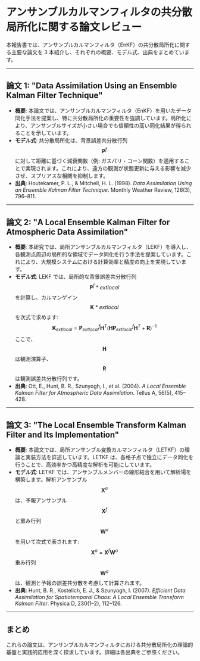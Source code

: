 # アンサンブルカルマンフィルタの共分散局所化に関する論文レビュー

本報告書では、アンサンブルカルマンフィルタ（EnKF）の共分散局所化に関する主要な論文を 3 本紹介し、それぞれの概要、モデル式、出典をまとめています。

---

## 論文 1: "Data Assimilation Using an Ensemble Kalman Filter Technique"

- **概要**: 本論文では、アンサンブルカルマンフィルタ（EnKF）を用いたデータ同化手法を提案し、特に共分散局所化の重要性を強調しています。局所化により、アンサンブルサイズが小さい場合でも信頼性の高い同化結果が得られることを示しています。
- **モデル式**:
  共分散局所化は、背景誤差共分散行列 $$ \mathbf{P}^f $$ に対して距離に基づく減衰関数（例: ガスパリ・コーン関数）を適用することで実現されます。これにより、遠方の観測が状態更新に与える影響を減少させ、スプリアスな相関を抑制します。
- **出典**: Houtekamer, P. L., & Mitchell, H. L. (1998). _Data Assimilation Using an Ensemble Kalman Filter Technique_. Monthly Weather Review, 126(3), 796–811.

---

## 論文 2: "A Local Ensemble Kalman Filter for Atmospheric Data Assimilation"

- **概要**: 本研究では、局所アンサンブルカルマンフィルタ（LEKF）を導入し、各観測点周辺の局所的な領域でデータ同化を行う手法を提案しています。これにより、大規模システムにおける計算効率と精度の向上を実現しています。
- **モデル式**:
  LEKF では、局所的な背景誤差共分散行列 $$ \mathbf{P}^f*{ ext{local}} $$ を計算し、カルマンゲイン $$ \mathbf{K}*{ ext{local}} $$ を次式で求めます:
  $$
  \mathbf{K}_{	ext{local}} = \mathbf{P}^f_{	ext{local}} \mathbf{H}^T (\mathbf{H} \mathbf{P}^f_{	ext{local}} \mathbf{H}^T + \mathbf{R})^{-1}
  $$
  ここで、$$ \mathbf{H} $$ は観測演算子、$$ \mathbf{R} $$ は観測誤差共分散行列です。
- **出典**: Ott, E., Hunt, B. R., Szunyogh, I., et al. (2004). _A Local Ensemble Kalman Filter for Atmospheric Data Assimilation_. Tellus A, 56(5), 415–428.

---

## 論文 3: "The Local Ensemble Transform Kalman Filter and Its Implementation"

- **概要**: 本論文では、局所アンサンブル変換カルマンフィルタ（LETKF）の理論と実装方法を詳述しています。LETKF は、各格子点で独立にデータ同化を行うことで、高効率かつ高精度な解析を可能にしています。
- **モデル式**:
  LETKF では、アンサンブルメンバーの線形結合を用いて解析場を構築します。解析アンサンブル $$ \mathbf{X}^a $$ は、予報アンサンブル $$ \mathbf{X}^f $$ と重み行列 $$ \mathbf{W}^a $$ を用いて次式で表されます:
  $$
  \mathbf{X}^a = \mathbf{X}^f \mathbf{W}^a
  $$
  重み行列 $$ \mathbf{W}^a $$ は、観測と予報の誤差共分散を考慮して計算されます。
- **出典**: Hunt, B. R., Kostelich, E. J., & Szunyogh, I. (2007). _Efficient Data Assimilation for Spatiotemporal Chaos: A Local Ensemble Transform Kalman Filter_. Physica D, 230(1–2), 112–126.

---

## まとめ

これらの論文は、アンサンブルカルマンフィルタにおける共分散局所化の理論的基盤と実践的応用を深く探求しています。詳細は各出典をご参照ください。
